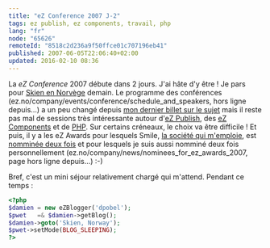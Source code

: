 ```yaml
---
title: "eZ Conference 2007 J-2"
tags: ez publish, ez components, travail, php
lang: "fr"
node: "65626"
remoteId: "8518c2d236a9f50ffce01c707196eb41"
published: 2007-06-05T22:06:40+02:00
updated: 2016-02-10 08:36
---
```

 
La *eZ Conference* 2007 débute dans 2
jours. J'ai hâte d'y être ! Je pars pour [Skien en
Norvège](http://maps.google.fr/maps?f=d&amp;hl=fr&amp;saddr=montpellier&amp;daddr=skien&amp;sll=47.15984,2.988281&amp;sspn=10.563749,22.236328&amp;ie=UTF8&amp;ll=52.025459,7.382813&amp;spn=19.165815,44.472656&amp;z=5&amp;om=1)
demain. Le programme des
conférences (ez.no/company/events/conference/schedule_and_speakers, hors ligne
depuis...) a un
peu changé depuis [mon dernier billet sur le
sujet](/post/ez-conference-et-ez-awards-2007) mais il reste pas mal de sessions
très intéressante autour d'[eZ Publish](/tag/ez-publish), des [eZ
Components](/tag/ez-components) et de [PHP](/tag/php). Sur certains créneaux, le
choix va être difficile ! Et puis, il y a les eZ
Awards pour lesquels
Smile, [la société qui m'emploie](/post/du-changement-dans-l-air), est [nomminée
deux fois](http://www.smile.fr/Actualites/Nos-actualites/Smile-aux-ez-awards) et
pour lesquels je suis aussi nomminé deux fois
personnellement (ez.no/company/news/nominees_for_ez_awards_2007, page hors ligne
depuis...) :-)

 
Bref, c'est un mini séjour relativement chargé qui m'attend. Pendant ce temps :

 ``` php
<?php
$damien = new eZBlogger('dpobel');
$pwet   =& $damien->getBlog();
$damien->goto('Skien, Norway');
$pwet->setMode(BLOG_SLEEPING);
?>
```

